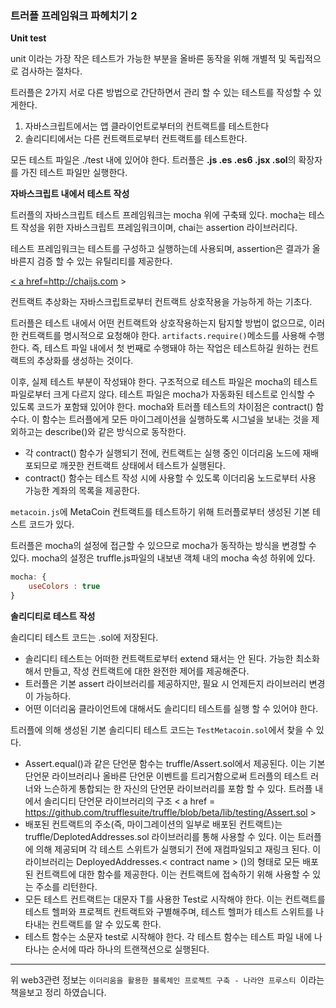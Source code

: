 

### 트러플 프레임워크 파헤치기 2



**Unit test**

unit 이라는 가장 작은 테스트가 가능한 부분을 올바른 동작을 위해 개별적 및 독립적으로 검사하는 절차다.

트러플은 2가지 서로 다른 방법으로 간단하면서 관리 할 수 있는 테스트를 작성할 수 있게한다.

1. 자바스크립트에서는 앱 클라이언트로부터의 컨트랙트를 테스트한다
2. 솔리디티에서는  다른 컨트랙트로부터 컨트랙트를 테스트한다.

모든 테스트 파일은 ./test 내에 있어야 한다. 트러플은 **.js .es .es6 .jsx .sol**의 확장자를 가진 테스트 파일만 실행한다.



**자바스크립트 내에서 테스트 작성**

트러플의 자바스크립트 테스트 프레임워크는 mocha 위에 구축돼 있다. mocha는 테스트 작성을 위한 자바스크립트 프레임워크이며, chai는 assertion 라이브러리다.

테스트 프레임워크는 테스트를 구성하고 실행하는데 사용되며, assertion은 결과가 올바른지 검증 할 수 있는 유틸리티를 제공한다.

<a href= https://mochajs.org > < a href=http://chaijs.com >

컨트랙트 추상화는 자바스크립트로부터 컨트랙트 상호작용을 가능하게 하는 기초다.

트러플은 테스트 내에서 어떤 컨트랙트와 상호작용하는지 탐지할 방법이 없으므로, 이러한 컨트랙트를 명시적으로 요청해야 한다. `artifacts.require()`메소드를 사용해 수행한다. 즉, 테스트 파일 내에서 첫 번째로 수행돼야 하는 작업은 테스트하길 원하는 컨트랙트의 추상화를 생성하는 것이다.

이후, 실제 테스트 부분이 작성돼야 한다. 구조적으로 테스트 파일은 mocha의 테스트 파일로부터 크게 다르지 않다. 테스트 파일은 mocha가 자동화된 테스트로 인식할 수 있도록 코드가 포함돼 있어야 한다. mocha와 트러플 테스트의 차이점은 contract() 함수다. 이 함수는 트러플에게 모든 마이그레이션을 실행하도록 시그널을 보내는 것을 제외하고는 describe()와 같은 방식으로 동작한다.

- 각 contract() 함수가 실행되기 전에, 컨트랙트는 실행 중인 이더리움 노드에 재배포되므로 깨끗한 컨트랙트 상태에서 테스트가 실행된다.
- contract() 함수는 테스트 작성 시에 사용할 수 있도록 이더리움 노드로부터 사용 가능한 계좌의 목록을 제공한다.



`metacoin.js`에 MetaCoin 컨트랙트를 테스트하기 위해 트러플로부터 생성된 기본 테스트 코드가 있다.

트러플은 mocha의 설정에 접근할 수 있으므로 mocha가 동작하는 방식을 변경할 수 있다. mocha의 설정은 truffle.js파일의 내보낸 객체 내의 mocha 속성 하위에 있다.

``` javascript
mocha: {
    useColors : true
}
```



**솔리디티로 테스트 작성**

솔리디티 테스트 코드는 .sol에 저장된다.

- 솔리디티 테스트는 어떠한 컨트랙트로부터 extend 돼서는 안 된다. 가능한 최소화 해서 만들고, 작성 컨트랙트에 대한 완전한 제어를 제공해준다.
- 트러플은 기본 assert 라이브러리를 제공하지만, 필요 시 언제든지 라이브러리 변경이 가능하다.
- 어떤 이더리움 클라이언트에 대해서도 솔리디티 테스트를 실행 할 수 있어야 한다.



트러플에 의해 생성된 기본 솔리디티 테스트 코드는 `TestMetacoin.sol`에서 찾을 수 있다.

-  Assert.equal()과 같은 단언문 함수는 truffle/Assert.sol에서 제공된다. 이는 기본 단언문 라이브러리나 올바른 단언문 이벤트를 트리거함으로써 트러플의 테스트 러너와 느슨하게 통합되는 한 자신의 단언문 라이브러리를 포함 할 수 있다. 트러플 내에서 솔리디티 단언문 라이브러리의 구조  < a href = https://github.com/trufflesuite/truffle/blob/beta/lib/testing/Assert.sol >
-  배포된 컨트랙트의 주소(즉, 마이그레이션의 일부로 배포된 컨트랙트)는 truffle/DeplotedAddresses.sol 라이브러리를 통해 사용할 수 있다. 이는 트러플에 의해 제공되며 각 테스트 스위트가 실행되기 전에 재컴파일되고 재링크 된다. 이 라이브러리는 DeployedAddresses.< contract name > ()의 형태로 모든 배포된 컨트랙트에 대한 함수를 제공한다. 이는 컨트랙트에 접속하기 위해 사용할 수 있는 주소를 리턴한다.
-  모든 테스트 컨트랙트는 대문자 T를 사용한 Test로 시작해야 한다. 이는 컨트랙트를 테스트 헬퍼와 프로젝트 컨트랙트와 구별해주며, 테스트 헬퍼가 테스트 스위트를 나타내는 컨트랙트를 알 수 있도록 한다.
-  테스트 함수는 소문자 test로 시작해야 한다. 각 테스트 함수는 테스트 파일 내에 나타나는 순서에 따라 하나의 트랜잭션으로 실행된다.



---

위 web3관련 정보는 `이더리움을 활용한 블록체인 프로젝트 구축 - 나라얀 프루스티 `이라는 책을보고 정리 하였습니다. 